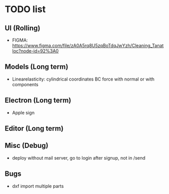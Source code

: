 # TODO list

## UI (Rolling)

- FIGMA: https://www.figma.com/file/zA0A5rq8U5zqBoTdqJwYzh/Cleaning_Tanatloc?node-id=92%3A0

## Models (Long term)

- Linearelasticity: cylindrical coordinates
  BC force with normal or with components

## Electron (Long term)

- Apple sign

## Editor (Long term)

## Misc (Debug)

- deploy without mail server, go to login after signup, not in /send

## Bugs

- dxf import multiple parts
